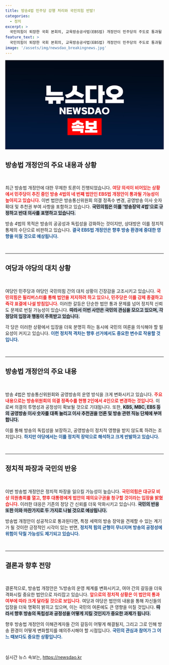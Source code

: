 ```yaml
---
title: 방송4법 민주당 강행 처리와 국민의힘 반발!
categories:
  - 정치
excerpt: >
  국민의힘이 퇴장한 국회 본회의, 교육방송공사법(EBS법) 개정안이 민주당의 주도로 통과될 예정입니다. 방송 4법의 갈등, 그리고 여당의 입지 변화의 분수령이 될 것입니다. 클릭하여 자세히 알아보세요!
feature_text: >
  국민의힘이 퇴장한 국회 본회의, 교육방송공사법(EBS법) 개정안이 민주당의 주도로 통과될 예정입니다. 방송 4법의 갈등, 그리고 여당의 입지 변화의 분수령이 될 것입니다. 클릭하여 자세히 알아보세요!
image: '/assets/img/newsdao_breakingnews.jpg'
---
```


<p><img src="/assets/img/newsdao_breakingnews.jpg" alt="flaretime 속보" /></p>

<h2 data-ke-size="size26">방송법 개정안의 주요 내용과 상황</h2>

<p data-ke-size="size16">&nbsp;</p>

<p>최근 방송법 개정안에 대한 무제한 토론이 진행되었습니다. <b><span style="color: #ee2323;">여당 의석이 비어있는 상황에서 민주당이 추진 중인 방송 4법의 네 번째 법안인 EBS법 개정안이 통과될 가능성이 높아지고 있습니다.</span></b> 이번 법안은 방송통신위원회 의결 정족수 변경, 공영방송 이사 숫자 확대 및 추천권 부여 사항을 포함하고 있습니다. <b><span style="background-color: #21538527;">국민의힘은 이를 '방송장악 4법'으로 규정하고 반대 의사를 표명하고 있습니다.</span></b> </p>

<p>방송 4법의 목적은 방송의 공공성과 독립성을 강화하는 것이지만, 상대방은 이를 정치적 통제의 수단으로 비판하고 있습니다. <b><span style="color: #1a5490;">결국 EBS법 개정안은 향후 방송 환경에 중대한 영향을 미칠 것으로 예상됩니다.</span></b></p>

<p data-ke-size="size16">&nbsp;</p>

<hr>

<h2 data-ke-size="size26">여당과 야당의 대치 상황</h2>

<p data-ke-size="size16">&nbsp;</p>

<p>여당인 민주당과 야당인 국민의힘 간의 대치 상황이 긴장감을 고조시키고 있습니다. <b><span style="color: #ee2323;">국민의힘은 필리버스터를 통해 법안을 저지하려 하고 있으나, 민주당은 이를 강제 종결하고 즉각 표결에 나설 방침입니다.</span></b> 이러한 갈등은 단순한 법안 통과 문제를 넘어 정치적 신뢰도 문제로 번질 가능성이 있습니다. <b><span style="background-color: #21538527;">따라서 이번 사안은 국민의 관심을 모으고 있으며, 각 정당의 입장과 행동이 주목받고 있습니다.</span></b> </p>

<p>각 당은 이러한 상황에서 입장을 더욱 분명히 하는 동시에 국민의 여론을 의식해야 할 필요성이 커지고 있습니다. <b><span style="color: #1a5490;">이런 정치적 격차는 향후 선거에서도 중요한 변수로 작용할 것입니다.</span></b></p>

<p data-ke-size="size16">&nbsp;</p>

<hr>

<h2 data-ke-size="size26">방송법 개정안의 주요 내용</h2>

<p data-ke-size="size16">&nbsp;</p>

<p>방송 4법은 방송통신위원회와 공영방송의 운영 방식을 크게 변화시키고 있습니다. <b><span style="color: #ee2323;">주요 내용으로는 방송위원회의 의결 정족수를 현행 2인에서 4인으로 변경하는 것입니다.</span></b> 이로써 의결의 투명성과 공정성이 확보될 것으로 기대됩니다. 또한, <b><span style="background-color: #21538527;">KBS, MBC, EBS 등의 공영방송 이사 숫자를 대폭 늘리고 이사 추천권을 언론 및 방송 관련 직능 단체에 부여합니다.</span></b> </p>

<p>이를 통해 방송의 독립성을 보장하고, 공영방송이 정치적 영향을 받지 않도록 하려는 조치입니다. <b><span style="color: #1a5490;">하지만 야당에서는 이를 정치적 장악으로 해석하고 크게 반발하고 있습니다.</span></b></p>

<p data-ke-size="size16">&nbsp;</p>

<hr>

<h2 data-ke-size="size26">정치적 파장과 국민의 반응</h2>

<p data-ke-size="size16">&nbsp;</p>

<p>이번 방송법 개정안은 정치적 파장을 일으킬 가능성이 높습니다. <b><span style="color: #ee2323;">국민의힘은 대규모 비상 의원총회를 열고, 향후 대통령에게 법안의 재의요구권을 청구할 것이라는 입장을 밝혔습니다.</span></b> 이러한 대응은 기존의 정당 간 신뢰를 더욱 악화시키고 있습니다. <b><span style="background-color: #21538527;">국민의 반응 또한 이와 마찬가지로 두 가지로 나뉠 것으로 예상됩니다.</span></b>  </p>

<p>방송법 개정안이 성공적으로 통과된다면, 특정 세력의 방송 장악을 견제할 수 있는 계기가 될 것이란 긍정적인 시각이 있는 반면, <b><span style="color: #1a5490;">정치적 힘의 균형이 무너지며 방송의 공정성에 위험이 닥칠 가능성도 제기되고 있습니다.</span></b></p>

<p data-ke-size="size16">&nbsp;</p>

<hr>

<h2 data-ke-size="size26">결론과 향후 전망</h2>

<p data-ke-size="size16">&nbsp;</p>

<p>결론적으로, 방송법 개정안은 %방송의 운영 체계를 변화시키고, 여야 간의 갈등을 더욱 격화시킬 중요한 법안으로 자리잡고 있습니다. <b><span style="color: #ee2323;">앞으로의 정치적 상황은 이 법안의 통과 여부에 따라 크게 달라질 것으로 보입니다.</span></b> 여당과 야당은 법안의 내용을 통해 자신들의 입장을 더욱 명확히 밝히고 있으며, 이는 국민의 여론에도 큰 영향을 미칠 것입니다. <b><span style="background-color: #21538527;">따라서 향후 방송의 독립성과 공정성을 어떻게 지킬 것인지가 중요한 과제가 됩니다.</span></b> </p>

<p>향후 방송법 개정안의 이해관계자들 간의 갈등이 어떻게 해결될지, 그리고 그로 인해 방송 환경이 어떻게 변화할지를 예의주시해야 할 시점입니다. <b><span style="color: #1a5490;">국민의 관심과 참여가 그 어느 때보다도 중요한 상황입니다.</span></b></p>

<p data-ke-size="size16">&nbsp;</p>
실시간 뉴스 속보는, <a href="https://newsdao.kr" rel="dofollow">https://newsdao.kr</a>


